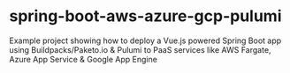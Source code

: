 # spring-boot-aws-azure-gcp-pulumi
Example project showing how to deploy a Vue.js powered Spring Boot app using Buildpacks/Paketo.io &amp; Pulumi to PaaS services like AWS Fargate, Azure App Service &amp; Google App Engine
